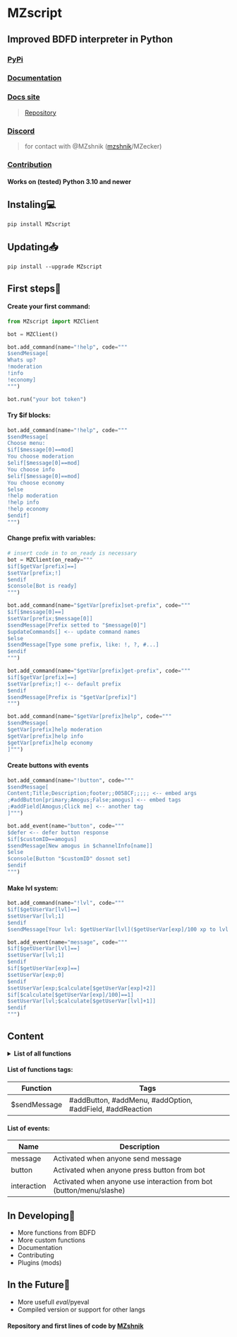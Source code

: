 # MZscript
## Improved BDFD interpreter in Python
### [PyPi](https://pypi.org/project/MZscript)
### [Documentation](/docs/DOCS.md)
### [Docs site](https://mzscript.vercel.app)
> [Repository](https://github.com/flash4ki/mzscriptdocs)
### [Discord](https://discord.gg/gfix-bot-community-mz-796504104565211187)
> for contact with @MZshnik ([mzshnik](https://discord.com/channels/@me/700061502089986139)/MZecker)
### [Contribution](/docs/CONTRIBUTING.md)
#### Works on (tested) Python 3.10 and newer
## Instaling💻
```
pip install MZscript
```
## Updating📥
```
pip install --upgrade MZscript
```

## First steps🎉
#### Create your first command:
```py
from MZscript import MZClient

bot = MZClient()

bot.add_command(name="!help", code="""
$sendMessage[
Whats up?
!moderation
!info
!economy]
""")

bot.run("your bot token")
```
#### Try $if blocks:
```py
bot.add_command(name="!help", code="""
$sendMessage[
Choose menu:
$if[$message[0]==mod]
You choose moderation
$elif[$message[0]==mod]
You choose info
$elif[$message[0]==mod]
You choose economy
$else
!help moderation
!help info
!help economy
$endif]
""")
```
#### Change prefix with variables:
```py
# insert code in to on_ready is necessary
bot = MZClient(on_ready="""
$if[$getVar[prefix]==]
$setVar[prefix;!]
$endif
$console[Bot is ready]
""")

bot.add_command(name="$getVar[prefix]set-prefix", code="""
$if[$message[0]==]
$setVar[prefix;$message[0]]
$sendMessage[Prefix setted to "$message[0]"]
$updateCommands[] <-- update command names
$else
$sendMessage[Type some prefix, like: !, ?, #...]
$endif
""")

bot.add_command(name="$getVar[prefix]get-prefix", code="""
$if[$getVar[prefix]==]
$setVar[prefix;!] <-- default prefix
$endif
$sendMessage[Prefix is "$getVar[prefix]"]
""")

bot.add_command(name="$getVar[prefix]help", code="""
$sendMessage[
$getVar[prefix]help moderation
$getVar[prefix]help info
$getVar[prefix]help economy
]""")
```
#### Create buttons with events
```py
bot.add_command(name="!button", code="""
$sendMessage[
Content;Title;Description;footer;;0058CF;;;;; <-- embed args
;#addButton[primary;Amogus;False;amogus] <-- embed tags
;#addField[Amogus;Click me] <-- another tag
]""")

bot.add_event(name="button", code="""
$defer <-- defer button response
$if[$customID==amogus]
$sendMessage[New amogus in $channelInfo[name]]
$else
$console[Button "$customID" dosnot set]
$endif
""")
```
#### Make lvl system:
```py
bot.add_command(name="!lvl", code="""
$if[$getUserVar[lvl]==]
$setUserVar[lvl;1]
$endif
$sendMessage[Your lvl: $getUserVar[lvl]($getUserVar[exp]/100 xp to lvl up)]""")

bot.add_event(name="message", code="""
$if[$getUserVar[lvl]==]
$setUserVar[lvl;1]
$endif
$if[$getUserVar[exp]==]
$setUserVar[exp;0]
$endif
$setUserVar[exp;$calculate[$getUserVar[exp]+2]]
$if[$calculate[$getUserVar[exp]/100]==1]
$setUserVar[lvl;$calculate[$getUserVar[lvl]+1]]
$endif
""")
```
## Content
<details><summary><b>List of all functions</b></summary>
<table>
<thead>
<tr>
<th>Function</th>
<th align="center">Full support</th>
<th align="center">No args</th>
<th align="center">Can be no/with args</th>
</tr>
</thead>
<tbody>
<tr>
<td>$if</td>
<td align="right">+</td>
<td align="center">-</td>
<td align="left">-</td>
</tr>
<td>$or</td>
<td align="right">+</td>
<td align="center">-</td>
<td align="left">-</td>
</tr>
<td>$and</td>
<td align="right">+</td>
<td align="center">-</td>
<td align="left">-</td>
</tr>
<tr>
<td>$elif</td>
<td align="right">+</td>
<td align="center">-</td>
<td align="left">-</td>
</tr>
<tr>
<td>$else</td>
<td align="right">+</td>
<td align="center">+</td>
<td align="left">-</td>
</tr>
<tr>
<td>$endif</td>
<td align="right">+</td>
<td align="center">+</td>
<td align="left">-</td>
</tr>
<tr>
<td>$stop</td>
<td align="right">+</td>
<td align="center">+</td>
<td align="left">-</td>
</tr>
<tr>
<td>$eval</td>
<td align="right">-</td>
<td align="center">-</td>
<td align="left">-</td>
</tr>
<tr>
<td>$pyeval</td>
<td align="right">-</td>
<td align="center">-</td>
<td align="left">-</td>
</tr>
<tr>
<td>$botInfo</td>
<td align="right">-</td>
<td align="center">-</td>
<td align="left">-</td>
</tr>
<tr>
<td>$channelInfo</td>
<td align="right">+</td>
<td align="center">-</td>
<td align="left">-</td>
</tr>
<tr>
<td>$guildInfo</td>
<td align="right">+</td>
<td align="center">-</td>
<td align="left">-</td>
</tr>
<tr>
<td>$messageInfo</td>
<td align="right">+</td>
<td align="center">-</td>
<td align="left">-</td>
</tr>
<tr>
<td>$roleInfo</td>
<td align="right">+</td>
<td align="center">-</td>
<td align="left">-</td>
</tr>
<tr>
<td>$userInfo</td>
<td align="right">+</td>
<td align="center">-</td>
<td align="left">-</td>
</tr>
<tr>
<td>$hasPerms</td>
<td align="right">-</td>
<td align="center">-</td>
<td align="left">-</td>
</tr>
<tr>
<td>$hasRole</td>
<td align="right">+</td>
<td align="center">-</td>
<td align="left">-</td>
</tr>
<tr>
<td>$isAdmin</td>
<td align="right">+</td>
<td align="center">-</td>
<td align="left">-</td>
</tr>
<tr>
<td>$isChannelExists</td>
<td align="right">+</td>
<td align="center">-</td>
<td align="left">-</td>
</tr>
<tr>
<td>$isGuildExists</td>
<td align="right">+</td>
<td align="center">-</td>
<td align="left">-</td>
</tr>
<tr>
<td>$isMemberExists</td>
<td align="right">+</td>
<td align="center">-</td>
<td align="left">-</td>
</tr>
<tr>
<td>$isNumber</td>
<td align="right">+</td>
<td align="center">-</td>
<td align="left">-</td>
</tr>
<tr>
<td>$isRoleExists</td>
<td align="right">+</td>
<td align="center">-</td>
<td align="left">-</td>
</tr>
<tr>
<td>$isUserExists</td>
<td align="right">+</td>
<td align="center">-</td>
<td align="left">-</td>
</tr>
<tr>
<td>$sendMessage</td>
<td align="right">+</td>
<td align="center">-</td>
<td align="left">-</td>
</tr>
<tr>
<td>$editMessage</td>
<td align="right">+</td>
<td align="center">-</td>
<td align="left">-</td>
</tr>
<tr>
<td>$message</td>
<td align="right">+</td>
<td align="center">-</td>
<td align="left">-</td>
</tr>
<tr>
<td>$addReaction</td>
<td align="right">+</td>
<td align="center">-</td>
<td align="left">-</td>
</tr>
<tr>
<td>$addRole</td>
<td align="right">+</td>
<td align="center">-</td>
<td align="left">-</td>
</tr>
<tr>
<td>$removeRole</td>
<td align="right">+</td>
<td align="center">-</td>
<td align="left">-</td>
</tr>
<tr>
<td>$ban</td>
<td align="right">+</td>
<td align="center">-</td>
<td align="left">-</td>
</tr>
<tr>
<td>$clear</td>
<td align="right">+</td>
<td align="center">-</td>
<td align="left">-</td>
</tr>
<tr>
<td>$kick</td>
<td align="right">+</td>
<td align="center">-</td>
<td align="left">-</td>
</tr>
<tr>
<td>$unban</td>
<td align="right">+</td>
<td align="center">-</td>
<td align="left">-</td>
</tr>
<tr>
<td>$text</td>
<td align="right">+</td>
<td align="center">-</td>
<td align="left">-</td>
</tr>
<tr>
<td>$charCount</td>
<td align="right">+</td>
<td align="center">-</td>
<td align="left">-</td>
</tr>
<tr>
<td>$lowerCase</td>
<td align="right">+</td>
<td align="center">-</td>
<td align="left">-</td>
</tr>
<tr>
<td>$replaceText</td>
<td align="right">+</td>
<td align="center">-</td>
<td align="left">-</td>
</tr>
<tr>
<td>$titleCase</td>
<td align="right">+</td>
<td align="center">-</td>
<td align="left">-</td>
</tr>
<tr>
<td>$upperCase</td>
<td align="right">+</td>
<td align="center">-</td>
<td align="left">-</td>
</tr>
<tr>
<td>$customID</td>
<td align="right">+</td>
<td align="center">+</td>
<td align="left">-</td>
</tr>
<tr>
<td>$value</td>
<td align="right">+</td>
<td align="center">-</td>
<td align="left">-</td>
</tr>
<tr>
<td>$options</td>
<td align="right">-</td>
<td align="center">-</td>
<td align="left">-</td>
</tr>
<tr>
<td>$defer</td>
<td align="right">+</td>
<td align="center">+</td>
<td align="left">-</td>
</tr>
<tr>
<td>$var</td>
<td align="right">+</td>
<td align="center">-</td>
<td align="left">-</td>
</tr>
<tr>
<td>$getVar</td>
<td align="right">+</td>
<td align="center">-</td>
<td align="left">-</td>
</tr>
<tr>
<td>$setVar</td>
<td align="right">+</td>
<td align="center">-</td>
<td align="left">-</td>
</tr>
<tr>
<td>$delVar</td>
<td align="right">+</td>
<td align="center">-</td>
<td align="left">-</td>
</tr>
<tr>
<td>$getMemberVar</td>
<td align="right">+</td>
<td align="center">-</td>
<td align="left">-</td>
</tr>
<tr>
<td>$setMemberVar</td>
<td align="right">+</td>
<td align="center">-</td>
<td align="left">-</td>
</tr>
<tr>
<td>$delMemberVar</td>
<td align="right">+</td>
<td align="center">-</td>
<td align="left">-</td>
</tr>
<tr>
<td>$gelGuildVar</td>
<td align="right">+</td>
<td align="center">-</td>
<td align="left">-</td>
</tr>
<tr>
<td>$setGuildVar</td>
<td align="right">+</td>
<td align="center">-</td>
<td align="left">-</td>
</tr>
<tr>
<td>$delGuildVar</td>
<td align="right">+</td>
<td align="center">-</td>
<td align="left">-</td>
</tr>
<tr>
<td>$getUserVar</td>
<td align="right">+</td>
<td align="center">-</td>
<td align="left">-</td>
</tr>
<tr>
<td>$setUserVar</td>
<td align="right">+</td>
<td align="center">-</td>
<td align="left">-</td>
</tr>
<tr>
<td>$delUserVar</td>
<td align="right">+</td>
<td align="center">-</td>
<td align="left">-</td>
</tr>
<tr>
<td>$request</td>
<td align="right">+</td>
<td align="center">-</td>
<td align="left">-</td>
</tr>
<tr>
<td>$botTyping</td>
<td align="right">+</td>
<td align="center">-</td>
<td align="left">-</td>
</tr>
<tr>
<td>$random</td>
<td align="right">+</td>
<td align="center">-</td>
<td align="left">-</td>
</tr>
<tr>
<td>$calculate</td>
<td align="right">+</td>
<td align="center">-</td>
<td align="left">-</td>
</tr>
<tr>
<td>$getTimestamp</td>
<td align="right">+</td>
<td align="center">+</td>
<td align="left">-</td>
</tr>
<tr>
<td>$wait</td>
<td align="right">+</td>
<td align="center">-</td>
<td align="left">-</td>
</tr>
<tr>
<td>$loop</td>
<td align="right">+</td>
<td align="center">-</td>
<td align="left">-</td>
</tr>
<tr>
<td>$for</td>
<td align="right">+</td>
<td align="center">-</td>
<td align="left">-</td>
</tr>
<tr>
<td>$updateCommands</td>
<td align="right">+</td>
<td align="center">-</td>
<td align="left">+</td>
</tr>
<tr>
<td>$uptime</td>
<td align="right">+</td>
<td align="center">-</td>
<td align="left">+</td>
</tr>
<tr>
<td>$docs</td>
<td align="right">+</td>
<td align="center">-</td>
<td align="left">-</td>
</tr>
<tr>
<td>$console</td>
<td align="right">+</td>
<td align="center">-</td>
<td align="left">-</td>
</tr>
</tbody>
</table>
<p>Full support means is function 100% works/tested</p>
</details>

#### List of functions tags:
| Function | Tags |
| -------- | ---- |
|$sendMessage | #addButton, #addMenu, #addOption, #addField, #addReaction |
#### List of events:
| Name | Description |
| -------- | ---- |
|message | Activated when anyone send message |
|button | Activated when anyone press button from bot |
|interaction | Activated when anyone use interaction from bot (button/menu/slashe) |
## In Developing🔨
- More functions from BDFD
- More custom functions
- Documentation
- Сontributing
- Plugins (mods)
## In the Future🚀
- More usefull $eval/$pyeval
- Compiled version or support for other langs

#### Repository and first lines of code by [MZshnik](https://github.com/MZshnik)
